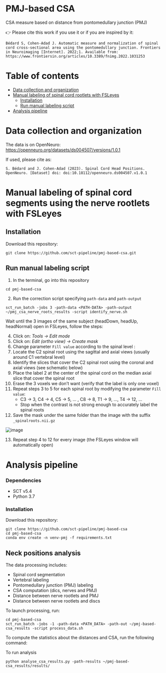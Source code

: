 # PMJ-based CSA
CSA measure based on distance from pontomedullary junction (PMJ)

👉 Please cite this work if you use it or if you are inspired by it:
~~~
Bédard S, Cohen-Adad J. Automatic measure and normalization of spinal cord cross-sectional area using the pontomedullary junction. Frontiers in Neuroimaging [Internet]. 2022;1. Available from: https://www.frontiersin.org/articles/10.3389/fnimg.2022.1031253
~~~


# Table of contents 
* [Data collection and organization](#data-collection-and-organization)
* [ Manual labeling of spinal cord rootlets with FSLeyes](#manual-labeling-of-spinal-cord-rootlets-with-FSLeyes)
    * [Installation](#installation)
    * [Run manual labeling script](#run-manual-labeling-script)
* [Analysis pipeline](#analysis-pipeline)


# Data collection and organization
The data is on OpenNeuro: https://openneuro.org/datasets/ds004507/versions/1.0.1

If used, please cite as:

```
S. Bédard and J. Cohen-Adad (2023). Spinal Cord Head Positions. OpenNeuro. [Dataset] doi: doi:10.18112/openneuro.ds004507.v1.0.1
```

# Manual labeling of spinal cord segments using the nerve rootlets with FSLeyes
## Installation

Download this repository:
```
git clone https://github.com/sct-pipeline/pmj-based-csa.git
```
## Run manual labeling script
1. In the terminal, go into this repository
~~~
cd pmj-based-csa
~~~
2. Run the correction script specifying `path-data` and `path-output`
~~~
sct_run_batch -jobs 3 -path-data <PATH-DATA> -path-output ~/pmj_csa_nerve_roots_results -script identify_nerve.sh
~~~
Wait until the 3 images of the same subject (headDown, headUp, headNormal) open in FSLeyes, follow the steps:

4. Click on: *Tools → Edit mode*
5. Click on: *Edit (ortho view) → Create mask*
6. Change parameter `Fill value` according to the spinal level : 
7. Locate the C2 spinal root using the sagittal and axial views (usually around C1 vertebral level)
8. Identify the slices that cover the C2 spinal root using the coronal and axial views (see schematic below)
9. Place the label 2 at the center of the spinal cord on the median axial slice that cover the spinal root
10. Erase the 3 voxels we don’t want (verify that the label is only one voxel)
11. Repeat steps 3 to 5 for each spinal root by modifying the parameter `Fill value`:
    * C3 → 3, C4 → 4, C5 → 5, … , C8 → 8, T1 → 9, …, T4 → 12, …
    * Stop when the contrast is not strong enough to accurately label the spinal roots
12. Save the mask under the same folder than the image with the suffix `_spinalroots.nii.gz`

![image](https://user-images.githubusercontent.com/71230552/224424787-7c1cb3d5-160f-47d1-9cf2-bfbe9362f7ce.png)

13. Repeat step 4 to 12 for every image (the FSLeyes window will automatically open)

# Analysis pipeline

### Dependencies
* SCT v5.4
* Python 3.7

### Installation
Download this repository:
~~~
git clone https://github.com/sct-pipeline/pmj-based-csa
cd pmj-based-csa
conda env create -n venv-pmj -f requirements.txt
~~~

## Neck positions analysis
The data processing includes:
* Spinal cord segmentation
* Vertebral labeling
* Pontomedullary junction (PMJ) labeling
* CSA computation (dics, nerves and PMJ)
* Distance between nerve rootlets and PMJ
* Distance between nerve rootlets and discs

To launch processing, run:
~~~
cd pmj-based-csa
sct_run_batch -jobs -1 -path-data <PATH_DATA> -path-out ~/pmj-based-csa_results -script process_data.sh
~~~

To compute the statistics about the distances and CSA, run the following command:

To run analysis

~~~
python analyse_csa_results.py -path-results ~/pmj-based-csa_results/results/
~~~
